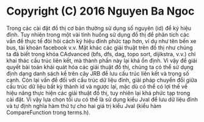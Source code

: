 # Copyright (C) 2016 Nguyen Ba Ngoc

Trong các cài đặt đồ thị cơ bản thường sử dụng số nguyên (id) để ký hiệu đỉnh. Tuy nhiên trong một vài tình huống sử dụng đồ thị để phân tích các vấn đề thực tế đòi hỏi cách ký hiệu đỉnh phức tạp hơn, ví dụ như tên bến xe bus, tài khoản facebook v.v.
Mặt khác các giải thuật trên đồ thị như chúng ta đã biết trong khóa CAdvanced (bfs, dfs, dag, topo sort, dijikstra, v.v.) chỉ khai thác cấu trúc liên kết, mà thành phần này lại khá ổn định. Vì vậy để giải quyết bài toán khái quát hóa các giải thuật đồ thị, chúng ta có thể sử dụng định dạng danh sách kề trên cây JRB để lưu cấu trúc liên kết và trọng số cạnh.
Còn lại vấn đề đối với cấu trúc dữ liệu đỉnh, giải pháp chuyển đổi giữa cấu trúc dữ liệu bất kỳ thành id và ngược lại, mặc dù có thể có lợi thế về hiệu năng thực hiện các giải thuật đồ thị, tuy nhiên lại khá phức tạp trong cài đặt. Vì vậy lựa chọn tối ưu có thể là sử dụng kiểu Jval để lưu dữ liệu đỉnh và tự định nghĩa hàm thứ tự cho hai giá trị kiểu Jval (kiểu hàm CompareFunction trong terms.h).